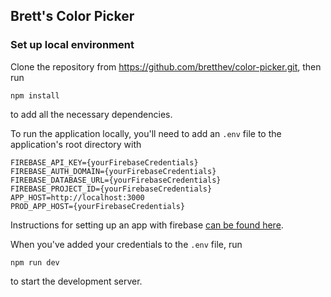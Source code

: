 ## Brett's Color Picker

### Set up local environment

Clone the repository from https://github.com/bretthev/color-picker.git, then run

```
npm install
```

to add all the necessary dependencies.

To run the application locally, you'll need to add an `.env` file to the application's root directory with

```
FIREBASE_API_KEY={yourFirebaseCredentials}
FIREBASE_AUTH_DOMAIN={yourFirebaseCredentials}
FIREBASE_DATABASE_URL={yourFirebaseCredentials}
FIREBASE_PROJECT_ID={yourFirebaseCredentials}
APP_HOST=http://localhost:3000
PROD_APP_HOST={yourFirebaseCredentials}
```

Instructions for setting up an app with firebase [can be found here](https://firebase.google.com/docs/web/setup).

When you've added your credentials to the `.env` file, run

```
npm run dev
```

to start the development server.
